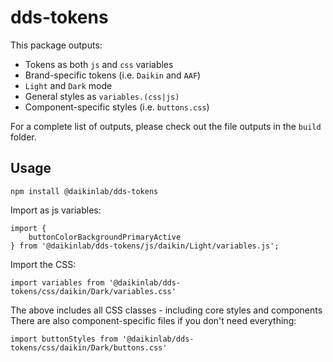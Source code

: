 # dds-tokens

This package outputs:

-   Tokens as both `js` and `css` variables
-   Brand-specific tokens (i.e. `Daikin` and `AAF`)
-   `Light` and `Dark` mode
-   General styles as `variables.(css|js)`
-   Component-specific styles (i.e. `buttons.css`)

For a complete list of outputs, please check out the file outputs in the `build` folder.

## Usage

```
npm install @daikinlab/dds-tokens
```

Import as js variables:

```
import {
    buttonColorBackgroundPrimaryActive
} from '@daikinlab/dds-tokens/js/daikin/Light/variables.js';
```

Import the CSS:

```
import variables from '@daikinlab/dds-tokens/css/daikin/Dark/variables.css'
```

The above includes all CSS classes - including core styles and components
There are also component-specific files if you don't need everything:

```
import buttonStyles from '@daikinlab/dds-tokens/css/daikin/Dark/buttons.css'
```
